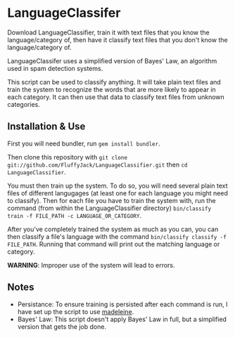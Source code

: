 LanguageClassifer
=================

Download LanguageClassifier, train it with text files that you know the language/category of, then have it classify text files that you don't know the language/category of.

LanguageClassifer uses a simplified version of Bayes' Law, an algorithm used in spam detection systems.

This script can be used to classify anything. It will take plain text files and train the system to recognize the words that are more likely to appear in each category. It can then use that data to classify text files from unknown categories.

Installation & Use
------------------

First you will need bundler, run `gem install bundler`.

Then clone this repository with `git clone git://github.com/FluffyJack/LanguageClassifier.git` then `cd LanguageClassifier`.

You must then train up the system. To do so, you will need several plain text files of different langugages (at least one for each language you might need to classify). Then for each file you have to train the system with, run the command (from within the LanguageClassifier directory) `bin/classify train -f FILE_PATH -c LANGUAGE_OR_CATEGORY`.

After you've completely trained the system as much as you can, you can then classify a file's language with the command `bin/classify classify -f FILE_PATH`. Running that command will print out the matching language or category.

**WARNING**: Improper use of the system will lead to errors.

Notes
-----

* Persistance: To ensure training is persisted after each command is run, I have set up the script to use [madeleine](https://github.com/ghostganz/madeleine).
* Bayes' Law: This script doesn't apply Bayes' Law in full, but a simplified version that gets the job done.